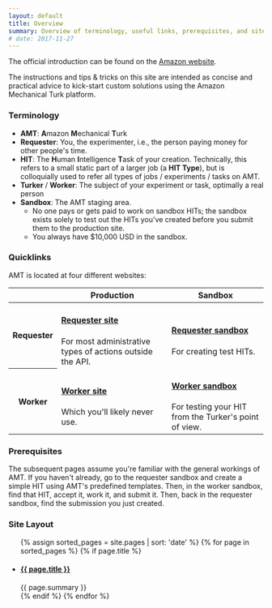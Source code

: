 ```yaml
---
layout: default
title: Overview
summary: Overview of terminology, useful links, prerequisites, and site layout.
# date: 2017-11-27
---
```


The official introduction can be found on the [Amazon website](https://docs.aws.amazon.com/AWSMechTurk/latest/AWSMechanicalTurkRequester/IntroductionArticle.html).

The instructions and tips & tricks on this site are intended as concise and practical advice to kick-start custom solutions using the Amazon Mechanical Turk platform.


### Terminology

- **AMT**:
  <b>A</b>mazon <b>M</b>echanical <b>T</b>urk
- **Requester**:
  You, the experimenter, i.e., the person paying money for other people's time.
- **HIT**:
  The <b>H</b>uman <b>I</b>ntelligence <b>T</b>ask of your creation.
  Technically, this refers to a small static part of a larger job (a **HIT Type**),
  but is colloquially used to refer all types of jobs / experiments / tasks on AMT.
- **Turker** / **Worker**:
  The subject of your experiment or task, optimally a real person
- **Sandbox**:
  The AMT staging area.
  + No one pays or gets paid to work on sandbox HITs;
    the sandbox exists solely to test out the HITs you've created before you submit them to the production site.
  + You always have $10,000 USD in the sandbox.


### Quicklinks

AMT is located at four different websites:

<table class="grid">
  <thead>
    <tr>
      <th></th>
      <th>Production</th>
      <th>Sandbox</th>
    </tr>
  </thead>
  <tbody>
    <tr>
      <th>Requester</th>
      <td>
        <h4><a href="https://requester.mturk.com">Requester site</a></h4>
        For most administrative types of actions outside the API.
      </td>
      <td>
        <h4><a href="https://requestersandbox.mturk.com/">Requester sandbox</a></h4>
        For creating test HITs.
      </td>
    </tr>
    <tr>
      <th>Worker</th>
      <td>
        <h4><a href="https://www.mturk.com/">Worker site</a></h4>
        Which you'll likely never use.
      </td>
      <td>
        <h4><a href="https://workersandbox.mturk.com/">Worker sandbox</a></h4>
        For testing your HIT from the Turker's point of view.
      </td>
    </tr>
  </tbody>
</table>


### Prerequisites

The subsequent pages assume you're familiar with the general workings of AMT.
If you haven't already, go to the requester sandbox and create a simple HIT using AMT's predefined templates.
Then, in the worker sandbox, find that HIT, accept it, work it, and submit it.
Then, back in the requester sandbox, find the submission you just created.


### Site Layout

<ul>
  {% assign sorted_pages = site.pages | sort: 'date' %}
  {% for page in sorted_pages %}
    {% if page.title %}
      <li>
        <h4><a href="{{ page.url | relative_url | replace: ".html", "" }}">{{ page.title }}</a></h4>
        {{ page.summary }}
      </li>
    {% endif %}
  {% endfor %}
</ul>

